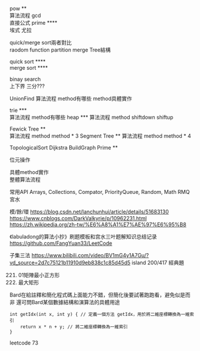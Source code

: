 pow **  
  算法流程
gcd  
  直接公式
prime ****  
  埃式
  尤拉

quick/merge sort兩者對比  
raodom function
partition
merge
Tree結構

quick sort ****  
merge sort ****  

binay search  
  上下界
  三分???

UnionFind
  算法流程
  method有哪些
  method具體實作

trie ***  
  算法流程
  method有哪些
heap *** 
  算法流程
  method
  shiftdown
  shiftup

Fewick Tree **  
  算法流程
  method
  method * 3
Segment Tree ** 
  算法流程
  method
  method * 4

TopologicalSort
Dijkstra
BuildGraph
Prime **  

位元操作

具體method實作  
整體算法流程  

常用API
Arrays, Collections, Compator, PriorityQueue, Random, Math
RMQ宮水

模/餘/環
https://blog.csdn.net/lanchunhui/article/details/51683130
https://www.cnblogs.com/DarkValkyrie/p/10962231.html
https://zh.wikipedia.org/zh-tw/%E6%A8%A1%E7%AE%97%E6%95%B8

《labuladong的算法小抄》刷题模板和宫水三叶题解知识总结记录
https://github.com/FangYuan33/LeetCode


子集三法
https://www.bilibili.com/video/BV1mG4y1A7Gu/?vd_source=2d7c75121b11910d9eb838c1c85d45d5
island 200/417
經典題

221. 01矩陣最小正方形
85. 最大矩形

Bard在給註釋和簡化程式碼上面能力不錯，但簡化後要試著跑跑看，避免似是而非
還可問Bard某個數據結構和演算法的具體用途


    int getIdx(int x, int y) { // 定義一個方法 getIdx，用於將二維座標轉換為一維索引
        return x * n + y; // 將二維座標轉換為一維索引
    }

leetcode 73